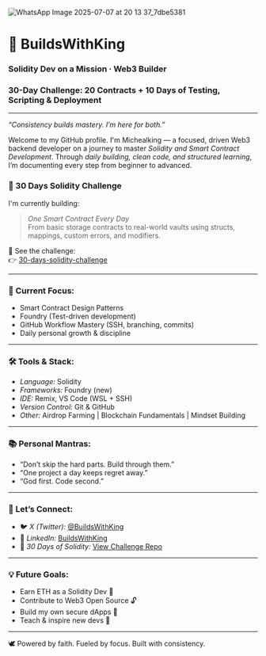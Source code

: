 ![WhatsApp Image 2025-07-07 at 20 13 37_7dbe5381](https://github.com/user-attachments/assets/d291d5a5-f8ad-4ece-8f5f-875b919e61f9)

# 👑 BuildsWithKing

### Solidity Dev on a Mission · Web3 Builder
### 30-Day Challenge: 20 Contracts + 10 Days of Testing, Scripting & Deployment
---

*“Consistency builds mastery. I’m here for both.”*

Welcome to my GitHub profile. I'm Michealking — a focused, driven Web3 backend developer on a journey to master *Solidity and Smart Contract Development*. Through *daily building, clean code, and structured learning*, I’m documenting every step from beginner to advanced.

### 🚀 30 Days Solidity Challenge
I'm currently building:
> *One Smart Contract Every Day*  
> From basic storage contracts to real-world vaults using structs, mappings, custom errors, and modifiers.

📂 See the challenge:  
👉 [30-days-solidity-challenge](https://github.com/BuildsWithKing/30-days-solidity-challenge)

---

### 🧠 Current Focus:
- Smart Contract Design Patterns
- Foundry (Test-driven development)
- GitHub Workflow Mastery (SSH, branching, commits)
- Daily personal growth & discipline

---

### 🛠 Tools & Stack:
- *Language:* Solidity
- *Frameworks:* Foundry (new)
- *IDE:* Remix, VS Code (WSL + SSH)
- *Version Control:* Git & GitHub
- *Other:* Airdrop Farming | Blockchain Fundamentals | Mindset Building

---

### 📚 Personal Mantras:
- “Don’t skip the hard parts. Build through them.”
- “One project a day keeps regret away.”
- “God first. Code second.”

---

### 🔗 Let’s Connect:
- 🐦 *X (Twitter):* [@BuildsWithKing](https://x.com/BuildsWithKing)
- 💼 *LinkedIn:* [BuildsWithKing](https://linkedin.com/in/christian-michealking)
- 🧠 *30 Days of Solidity:* [View Challenge Repo](https://github.com/BuildsWithKing/30-days-solidity-challenge)

---

### 💡 Future Goals:
- Earn ETH as a Solidity Dev 💼
- Contribute to Web3 Open Source 🔓
- Build my own secure dApps 🚀
- Teach & inspire new devs 📢

---

🕊 Powered by faith. Fueled by focus. Built with consistency.

